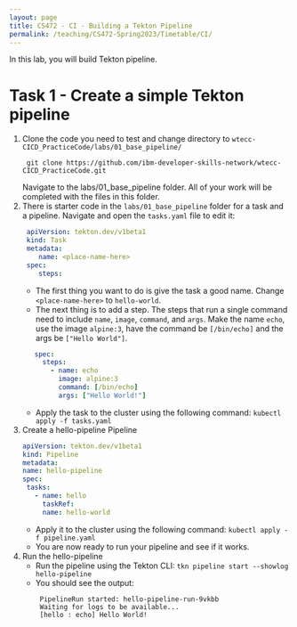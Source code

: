 ```yaml
---
layout: page
title: CS472 - CI - Building a Tekton Pipeline
permalink: /teaching/CS472-Spring2023/Timetable/CI/
---
```

In this lab, you will build Tekton pipeline.

Task 1 - Create a simple Tekton pipeline 
=======
1. Clone the code you need to test and change directory to ```wtecc-CICD_PracticeCode/labs/01_base_pipeline/```
   ```
    git clone https://github.com/ibm-developer-skills-network/wtecc-CICD_PracticeCode.git
   ```
   Navigate to the labs/01_base_pipeline folder. All of your work will be completed with the files in this folder.
2. There is starter code in the ```labs/01_base_pipeline``` folder for a task and a pipeline. Navigate and open the ```tasks.yaml``` file to edit it:
   ```yaml
    apiVersion: tekton.dev/v1beta1
    kind: Task
    metadata:
       name: <place-name-here>
    spec:
       steps:
   ```
   * The first thing you want to do is give the task a good name. Change ```<place-name-here>``` to ```hello-world```.
   * The next thing is to add a step. The steps that run a single command need to include ```name```, ```image```, ```command```, and ```args```. Make the name ```echo```, use the image ```alpine:3```, have the command be ```[/bin/echo]``` and the args be ```["Hello World"]```.
   ```yaml
      spec:
        steps:
          - name: echo
            image: alpine:3
            command: [/bin/echo]
            args: ["Hello World!"]
   ```
   * Apply the task to the cluster using the following command: ```kubectl apply -f tasks.yaml```
3. Create a hello-pipeline Pipeline
   ```yaml
   apiVersion: tekton.dev/v1beta1
   kind: Pipeline
   metadata:
   name: hello-pipeline
   spec:
    tasks:
      - name: hello
        taskRef:
        name: hello-world
   ```
   * Apply it to the cluster using the following command: ```kubectl apply -f pipeline.yaml```
   * You are now ready to run your pipeline and see if it works.
4. Run the hello-pipeline
   * Run the pipeline using the Tekton CLI: ```tkn pipeline start --showlog hello-pipeline```
   * You should see the output:
     ```
      PipelineRun started: hello-pipeline-run-9vkbb
      Waiting for logs to be available...
      [hello : echo] Hello World!
     ```


